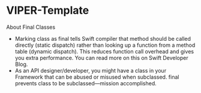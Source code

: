 # VIPER-Template


About Final Classes

- Marking class as final tells Swift compiler that method should be called directly (static dispatch) rather than looking up a function from a method table (dynamic dispatch). This reduces function call overhead and gives you extra performance. You can read more on this on Swift Developer Blog.
- As an API designer/developer, you might have a class in your Framework that can be abused or misused when subclassed. final prevents class to be subclassed—mission accomplished.
